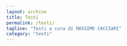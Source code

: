 ```yaml
---
layout: archive
title: Testi
permalink: /testi/
tagline: "Testi a cura di MASSIMO CACCIARI"
category: "testi"
---
```

